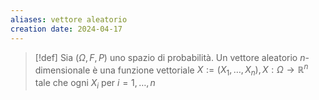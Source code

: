 ```yaml
---
aliases: vettore aleatorio
creation date: 2024-04-17
---
```


 >[!def]
 >Sia $(\Omega,F,P)$ uno spazio di probabilità. Un vettore aleatorio $n$-dimensionale è una funzione vettoriale $X := (X_{1},\dots,X_{n}), X:\Omega \to \mathbb{R}^n$ tale che ogni $X_{i}$ per $i=1,\dots,n$